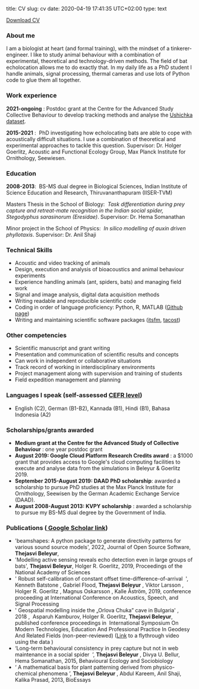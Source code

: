 title: CV
slug: cv
date: 2020-04-19 17:41:35 UTC+02:00
type: text

<a href="../beleyurthejasvi_CV.pdf" target="_blank">Download CV</a>

### About me 
I am a biologist at heart (and formal training), with the mindset of a tinkerer-engineer. I
like to study animal behaviour with a combination of experimental, theoretical and technology-driven
methods. The field of bat echolocation allows me to do exactly that. In my daily life as a PhD student I
handle animals, signal processing, thermal cameras and use lots of Python code to glue them all
together.

### Work experience

**2021-ongoing** : Postdoc grant at the Centre for the Advanced Study Collective Behaviour to develop tracking methods and analyse the 
[Ushichka dataset](../ushichka). 

**2015-2021** : ​ PhD investigating how echolocating bats are able to cope with acoustically difficult
situations. I use a combination of theoretical and experimental approaches to tackle this question.
Supervisor: Dr. Holger Goerlitz, Acoustic and Functional Ecology Group, Max Planck Institute for
Ornithology, Seewiesen.

### Education

**2008-2013**: ​ BS-MS dual degree in Biological Sciences, Indian Institute of Science Education and Research,
Thiruvananthapuram (IISER-TVM)

Masters Thesis in the School of Biology: ​ *Task differentiation during prey capture and retreat-mate
recognition in the Indian social spider, Stegodyphus sarasinorum (Eresidae)*. Supervisor: Dr. Hema
Somanathan

Minor project in the School of Physics: ​ *In silico modelling of auxin driven phyllotaxis*. Supervisor: Dr. Anil
Shaji

### Technical Skills
* Acoustic and video tracking of animals
* Design, execution and analysis of bioacoustics and animal behaviour experiments
* Experience handling animals (ant, spiders, bats) and managing field work
* Signal and image analysis, digital data acquisition methods
* Writing readable and reproducible scientific code
* Coding in order of language proficiency: Python, R, MATLAB (<a href="https://github.com/thejasvibr" target="_blank">Github page</a>​)
* Writing and maintaining scientific software packages (<a href="https://itsfm.readthedocs.io/en/latest/" target="_blank">itsfm</a>, [tacost]())

### Other competencies 
* Scientific manuscript and grant writing
* Presentation and communication of scientific results and concepts
* Can work in independent or collaborative situations
* Track record of working in interdisciplinary environments
* Project management along with supervision and training of students
* Field expedition management and planning

### Languages I speak (self-assessed <a href="https://en.wikipedia.org/wiki/Common_European_Framework_of_Reference_for_Languages#Common_reference_levels" target="_blank">CEFR level</a>)
* English (C2), German (B1-B2), Kannada (B1), Hindi (B1), Bahasa Indonesia (A2)

### Scholarships/grants awarded 
* **Medium grant at the Centre for the Advanced Study of Collective Behaviour** : one year postdoc grant
* **August 2019: Google Cloud Platform Research Credits award​** : a $1000 grant that provides
access to Google's cloud computing facilities to execute and analyse data from the simulations in
Beleyur & Goerlitz 2019.
* **September 2015-August 2019: DAAD PhD scholarship**: ​ awarded a scholarship to pursue PhD
studies at the Max Planck Institute for Ornithology, Seewisen by the German Academic
Exchange Service (DAAD).
* **August 2008-August 2013: KVPY scholarship**​ : awarded a scholarship to pursue my BS-MS dual
degree by the Government of India.


### Publications (<a href="https://scholar.google.co.in/citations?user=qCvp1tAAAAAJ&hl=en&oi=ao" target="_blank"> Google Scholar link</a>)

* 'beamshapes: A python package to generate directivity patterns for various sound source
models', 2022, Journal of Open Source Software, **Thejasvi Beleyur**, 
* 'Modelling active sensing reveals echo detection even in large groups of bats', **Thejasvi Beleyur**,
Holger R. Goerlitz, 2019, Proceedings of the National Academy of Sciences
* '​ Robust self-calibration of constant offset time-difference-of-arrival ​ ', Kenneth Batstone , Gabriel
Flood, **Thejasvi Beleyur** , Viktor Larsson , Holger R. Goerlitz , Magnus Oskarsson , Kalle Åström,
2019, conference proceeding at International Conference on Acoustics, Speech, and Signal
Processing
* '​ Geospatial modelling inside the „Orlova Chuka” cave in Bulgaria' ​ , ​ 2018​ , ​ Asparuh Kamburov,
Holger R. Goerlitz, **Thejasvi Beleyur**, ​ published conference proceedings in ​ International
Symposium On Modern Technologies, Education And Professional Practice In Geodesy And
Related Fields​ (non-peer-reviewed) ([Link](https://youtu.be/AxDdBvLjSMQ) to a flythrough video using the data​ )
* ‘Long-term behavioural consistency in prey capture but not in web maintenance in a social
spider ​ ’, **Thejasvi Beleyur​** , Divya U. Bellur, Hema Somanathan, 2015, Behavioural Ecology and
Sociobiology
* ‘​ A mathematical basis for plant patterning derived from physico-chemical phenomena ’, ​**Thejasvi
Beleyur**​ , Abdul Kareem, Anil Shaji, Kalika Prasad, 2013, BioEssays
